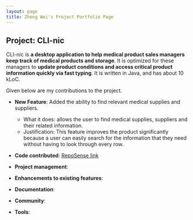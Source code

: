 ```yaml
---
layout: page
title: Zheng Wei's Project Portfolio Page
---
```


## Project: CLI-nic

CLI-nic is **a desktop application to help medical product sales managers keep track of medical products and storage**.
It is optimized for these managers to **update product conditions and access critical product information quickly via fast typing**.
It is written in Java, and has about 10 kLoC.

Given below are my contributions to the project.

* **New Feature**: Added the ability to find relevant medical supplies and suppliers.
  * What it does: allows the user to find medical supplies, suppliers and their related information.
  * Justification: This feature improves the product significantly because a user can easily search for the information that they need without having to look through every row.

* **Code contributed**: [RepoSense link]()

* **Project management**:

* **Enhancements to existing features**:

* **Documentation**:

* **Community**:

* **Tools**:

